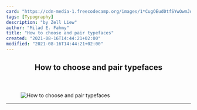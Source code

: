 ```yaml
---
card: "https://cdn-media-1.freecodecamp.org/images/1*CugOEud0tfSYwOwmJo8oXw.jpeg"
tags: [Typography]
description: "by Zell Liew"
author: "Milad E. Fahmy"
title: "How to choose and pair typefaces"
created: "2021-08-16T14:44:21+02:00"
modified: "2021-08-16T14:44:21+02:00"
---
```

<div class="site-wrapper">
<main id="site-main" class="site-main outer">
<div class="inner">
<article class="post-full post tag-typography tag-design tag-life-lessons tag-ux tag-tech ">
<header class="post-full-header">
<h1 class="post-full-title">How to choose and pair typefaces</h1>
</header>
<figure class="post-full-image">
<picture>
<source media="(max-width: 700px)" sizes="1px" srcset="data:image/gif;base64,R0lGODlhAQABAIAAAAAAAP///yH5BAEAAAAALAAAAAABAAEAAAIBRAA7 1w">
<source media="(min-width: 701px)" sizes="(max-width: 800px) 400px,
(max-width: 1170px) 700px,
1400px" srcset="https://cdn-media-1.freecodecamp.org/images/1*CugOEud0tfSYwOwmJo8oXw.jpeg 300w,
https://cdn-media-1.freecodecamp.org/images/1*CugOEud0tfSYwOwmJo8oXw.jpeg 600w,
https://cdn-media-1.freecodecamp.org/images/1*CugOEud0tfSYwOwmJo8oXw.jpeg 1000w,
https://cdn-media-1.freecodecamp.org/images/1*CugOEud0tfSYwOwmJo8oXw.jpeg 2000w">
<img onerror="this.style.display='none'" src="https://cdn-media-1.freecodecamp.org/images/1*CugOEud0tfSYwOwmJo8oXw.jpeg" alt="How to choose and pair typefaces">
</picture>
</figure>
<section class="post-full-content">
<div class="post-content medium-migrated-article">
</div>
<hr>
</section>
</article>
</div>
</main>
</div>
<!-- Google Tag Manager (noscript) -->
<!-- End Google Tag Manager (noscript) -->
